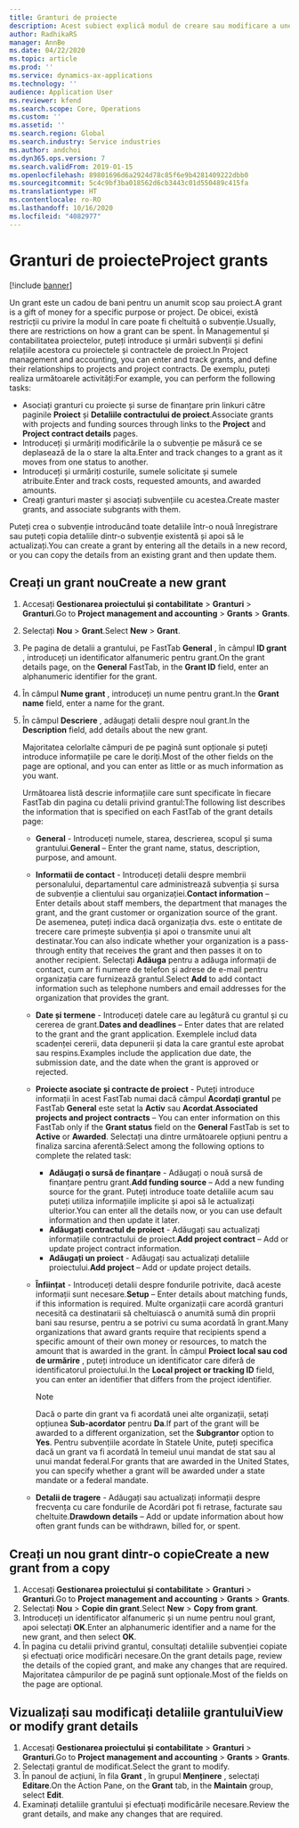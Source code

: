 ```yaml
---
title: Granturi de proiecte
description: Acest subiect explică modul de creare sau modificare a unei subvenții.
author: RadhikaRS
manager: AnnBe
ms.date: 04/22/2020
ms.topic: article
ms.prod: ''
ms.service: dynamics-ax-applications
ms.technology: ''
audience: Application User
ms.reviewer: kfend
ms.search.scope: Core, Operations
ms.custom: ''
ms.assetid: ''
ms.search.region: Global
ms.search.industry: Service industries
ms.author: andchoi
ms.dyn365.ops.version: 7
ms.search.validFrom: 2019-01-15
ms.openlocfilehash: 89801696d6a2924d78c85f6e9b4281409222dbb0
ms.sourcegitcommit: 5c4c9bf3ba018562d6cb3443c01d550489c415fa
ms.translationtype: HT
ms.contentlocale: ro-RO
ms.lasthandoff: 10/16/2020
ms.locfileid: "4082977"
---
```

# <a name="project-grants"></a><span data-ttu-id="2a2a2-103">Granturi de proiecte</span><span class="sxs-lookup"><span data-stu-id="2a2a2-103">Project grants</span></span>

[!include [banner](../includes/banner.md)]

<span data-ttu-id="2a2a2-104">Un grant este un cadou de bani pentru un anumit scop sau proiect.</span><span class="sxs-lookup"><span data-stu-id="2a2a2-104">A grant is a gift of money for a specific purpose or project.</span></span> <span data-ttu-id="2a2a2-105">De obicei, există restricții cu privire la modul în care poate fi cheltuită o subvenție.</span><span class="sxs-lookup"><span data-stu-id="2a2a2-105">Usually, there are restrictions on how a grant can be spent.</span></span> <span data-ttu-id="2a2a2-106">În Managementul și contabilitatea proiectelor, puteți introduce și urmări subvenții și defini relațiile acestora cu proiectele și contractele de proiect.</span><span class="sxs-lookup"><span data-stu-id="2a2a2-106">In Project management and accounting, you can enter and track grants, and define their relationships to projects and project contracts.</span></span> <span data-ttu-id="2a2a2-107">De exemplu, puteți realiza următoarele activități:</span><span class="sxs-lookup"><span data-stu-id="2a2a2-107">For example, you can perform the following tasks:</span></span>

- <span data-ttu-id="2a2a2-108">Asociați granturi cu proiecte și surse de finanțare prin linkuri către paginile **Proiect** și **Detaliile contractului de proiect**.</span><span class="sxs-lookup"><span data-stu-id="2a2a2-108">Associate grants with projects and funding sources through links to the **Project** and **Project contract details** pages.</span></span>
- <span data-ttu-id="2a2a2-109">Introduceți și urmăriți modificările la o subvenție pe măsură ce se deplasează de la o stare la alta.</span><span class="sxs-lookup"><span data-stu-id="2a2a2-109">Enter and track changes to a grant as it moves from one status to another.</span></span>
- <span data-ttu-id="2a2a2-110">Introduceți și urmăriți costurile, sumele solicitate și sumele atribuite.</span><span class="sxs-lookup"><span data-stu-id="2a2a2-110">Enter and track costs, requested amounts, and awarded amounts.</span></span>
- <span data-ttu-id="2a2a2-111">Creați granturi master și asociați subvențiile cu acestea.</span><span class="sxs-lookup"><span data-stu-id="2a2a2-111">Create master grants, and associate subgrants with them.</span></span>

<span data-ttu-id="2a2a2-112">Puteți crea o subvenție introducând toate detaliile într-o nouă înregistrare sau puteți copia detaliile dintr-o subvenție existentă și apoi să le actualizați.</span><span class="sxs-lookup"><span data-stu-id="2a2a2-112">You can create a grant by entering all the details in a new record, or you can copy the details from an existing grant and then update them.</span></span>

## <a name="create-a-new-grant"></a><span data-ttu-id="2a2a2-113">Creați un grant nou</span><span class="sxs-lookup"><span data-stu-id="2a2a2-113">Create a new grant</span></span>

1. <span data-ttu-id="2a2a2-114">Accesați **Gestionarea proiectului și contabilitate** \> **Granturi** \> **Granturi**.</span><span class="sxs-lookup"><span data-stu-id="2a2a2-114">Go to **Project management and accounting** \> **Grants** \> **Grants**.</span></span>
2. <span data-ttu-id="2a2a2-115">Selectați **Nou** \> **Grant**.</span><span class="sxs-lookup"><span data-stu-id="2a2a2-115">Select **New** \> **Grant**.</span></span>
3. <span data-ttu-id="2a2a2-116">Pe pagina de detalii a grantului, pe FastTab **General** , în câmpul **ID grant** , introduceți un identificator alfanumeric pentru grant.</span><span class="sxs-lookup"><span data-stu-id="2a2a2-116">On the grant details page, on the **General** FastTab, in the **Grant ID** field, enter an alphanumeric identifier for the grant.</span></span>
4. <span data-ttu-id="2a2a2-117">În câmpul **Nume grant** , introduceți un nume pentru grant.</span><span class="sxs-lookup"><span data-stu-id="2a2a2-117">In the **Grant name** field, enter a name for the grant.</span></span>
5. <span data-ttu-id="2a2a2-118">În câmpul **Descriere** , adăugați detalii despre noul grant.</span><span class="sxs-lookup"><span data-stu-id="2a2a2-118">In the **Description** field, add details about the new grant.</span></span>

    <span data-ttu-id="2a2a2-119">Majoritatea celorlalte câmpuri de pe pagină sunt opționale și puteți introduce informațiile pe care le doriți.</span><span class="sxs-lookup"><span data-stu-id="2a2a2-119">Most of the other fields on the page are optional, and you can enter as little or as much information as you want.</span></span>

    <span data-ttu-id="2a2a2-120">Următoarea listă descrie informațiile care sunt specificate în fiecare FastTab din pagina cu detalii privind grantul:</span><span class="sxs-lookup"><span data-stu-id="2a2a2-120">The following list describes the information that is specified on each FastTab of the grant details page:</span></span>

    - <span data-ttu-id="2a2a2-121">**General** - Introduceți numele, starea, descrierea, scopul și suma grantului.</span><span class="sxs-lookup"><span data-stu-id="2a2a2-121">**General** – Enter the grant name, status, description, purpose, and amount.</span></span>
    - <span data-ttu-id="2a2a2-122">**Informatii de contact** - Introduceți detalii despre membrii personalului, departamentul care administrează subvenția și sursa de subvenție a clientului sau organizației.</span><span class="sxs-lookup"><span data-stu-id="2a2a2-122">**Contact information** – Enter details about staff members, the department that manages the grant, and the grant customer or organization source of the grant.</span></span> <span data-ttu-id="2a2a2-123">De asemenea, puteți indica dacă organizația dvs. este o entitate de trecere care primește subvenția și apoi o transmite unui alt destinatar.</span><span class="sxs-lookup"><span data-stu-id="2a2a2-123">You can also indicate whether your organization is a pass-through entity that receives the grant and then passes it on to another recipient.</span></span> <span data-ttu-id="2a2a2-124">Selectați **Adăuga** pentru a adăuga informații de contact, cum ar fi numere de telefon și adrese de e-mail pentru organizația care furnizează grantul.</span><span class="sxs-lookup"><span data-stu-id="2a2a2-124">Select **Add** to add contact information such as telephone numbers and email addresses for the organization that provides the grant.</span></span>
    - <span data-ttu-id="2a2a2-125">**Date și termene** - Introduceți datele care au legătură cu grantul și cu cererea de grant.</span><span class="sxs-lookup"><span data-stu-id="2a2a2-125">**Dates and deadlines** – Enter dates that are related to the grant and the grant application.</span></span> <span data-ttu-id="2a2a2-126">Exemplele includ data scadenței cererii, data depunerii și data la care grantul este aprobat sau respins.</span><span class="sxs-lookup"><span data-stu-id="2a2a2-126">Examples include the application due date, the submission date, and the date when the grant is approved or rejected.</span></span>
    - <span data-ttu-id="2a2a2-127">**Proiecte asociate și contracte de proiect** - Puteți introduce informații în acest FastTab numai dacă câmpul **Acordați grantul** pe FastTab **General** este setat la **Activ** sau **Acordat**.</span><span class="sxs-lookup"><span data-stu-id="2a2a2-127">**Associated projects and project contracts** – You can enter information on this FastTab only if the **Grant status** field on the **General** FastTab is set to **Active** or **Awarded**.</span></span> <span data-ttu-id="2a2a2-128">Selectați una dintre următoarele opțiuni pentru a finaliza sarcina aferentă:</span><span class="sxs-lookup"><span data-stu-id="2a2a2-128">Select among the following options to complete the related task:</span></span>

        - <span data-ttu-id="2a2a2-129">**Adăugați o sursă de finanțare** - Adăugați o nouă sursă de finanțare pentru grant.</span><span class="sxs-lookup"><span data-stu-id="2a2a2-129">**Add funding source** – Add a new funding source for the grant.</span></span> <span data-ttu-id="2a2a2-130">Puteți introduce toate detaliile acum sau puteți utiliza informațiile implicite și apoi să le actualizați ulterior.</span><span class="sxs-lookup"><span data-stu-id="2a2a2-130">You can enter all the details now, or you can use default information and then update it later.</span></span>
        - <span data-ttu-id="2a2a2-131">**Adăugați contractul de proiect** - Adăugați sau actualizați informațiile contractului de proiect.</span><span class="sxs-lookup"><span data-stu-id="2a2a2-131">**Add project contract** – Add or update project contract information.</span></span>
        - <span data-ttu-id="2a2a2-132">**Adăugați un proiect** - Adăugați sau actualizați detaliile proiectului.</span><span class="sxs-lookup"><span data-stu-id="2a2a2-132">**Add project** – Add or update project details.</span></span>

    - <span data-ttu-id="2a2a2-133">**Înființat** - Introduceți detalii despre fondurile potrivite, dacă aceste informații sunt necesare.</span><span class="sxs-lookup"><span data-stu-id="2a2a2-133">**Setup** – Enter details about matching funds, if this information is required.</span></span> <span data-ttu-id="2a2a2-134">Multe organizații care acordă granturi necesită ca destinatarii să cheltuiască o anumită sumă din proprii bani sau resurse, pentru a se potrivi cu suma acordată în grant.</span><span class="sxs-lookup"><span data-stu-id="2a2a2-134">Many organizations that award grants require that recipients spend a specific amount of their own money or resources, to match the amount that is awarded in the grant.</span></span> <span data-ttu-id="2a2a2-135">În câmpul **Proiect local sau cod de urmărire** , puteți introduce un identificator care diferă de identificatorul proiectului.</span><span class="sxs-lookup"><span data-stu-id="2a2a2-135">In the **Local project or tracking ID** field, you can enter an identifier that differs from the project identifier.</span></span>

        > [!NOTE]
        > <span data-ttu-id="2a2a2-136">Dacă o parte din grant va fi acordată unei alte organizații, setați opțiunea **Sub-acordator** pentru **Da**.</span><span class="sxs-lookup"><span data-stu-id="2a2a2-136">If part of the grant will be awarded to a different organization, set the **Subgrantor** option to **Yes**.</span></span> <span data-ttu-id="2a2a2-137">Pentru subvențiile acordate în Statele Unite, puteți specifica dacă un grant va fi acordată în temeiul unui mandat de stat sau al unui mandat federal.</span><span class="sxs-lookup"><span data-stu-id="2a2a2-137">For grants that are awarded in the United States, you can specify whether a grant will be awarded under a state mandate or a federal mandate.</span></span>

    - <span data-ttu-id="2a2a2-138">**Detalii de tragere** - Adăugați sau actualizați informații despre frecvența cu care fondurile de Acordări pot fi retrase, facturate sau cheltuite.</span><span class="sxs-lookup"><span data-stu-id="2a2a2-138">**Drawdown details** – Add or update information about how often grant funds can be withdrawn, billed for, or spent.</span></span>

## <a name="create-a-new-grant-from-a-copy"></a><span data-ttu-id="2a2a2-139">Creați un nou grant dintr-o copie</span><span class="sxs-lookup"><span data-stu-id="2a2a2-139">Create a new grant from a copy</span></span>

1. <span data-ttu-id="2a2a2-140">Accesați **Gestionarea proiectului și contabilitate** \> **Granturi** \> **Granturi**.</span><span class="sxs-lookup"><span data-stu-id="2a2a2-140">Go to **Project management and accounting** \> **Grants** \> **Grants**.</span></span>
2. <span data-ttu-id="2a2a2-141">Selectați **Nou** \> **Copie din grant**.</span><span class="sxs-lookup"><span data-stu-id="2a2a2-141">Select **New** \> **Copy from grant**.</span></span>
3. <span data-ttu-id="2a2a2-142">Introduceți un identificator alfanumeric și un nume pentru noul grant, apoi selectați **OK**.</span><span class="sxs-lookup"><span data-stu-id="2a2a2-142">Enter an alphanumeric identifier and a name for the new grant, and then select **OK**.</span></span>
4. <span data-ttu-id="2a2a2-143">În pagina cu detalii privind grantul, consultați detaliile subvenției copiate și efectuați orice modificări necesare.</span><span class="sxs-lookup"><span data-stu-id="2a2a2-143">On the grant details page, review the details of the copied grant, and make any changes that are required.</span></span> <span data-ttu-id="2a2a2-144">Majoritatea câmpurilor de pe pagină sunt opționale.</span><span class="sxs-lookup"><span data-stu-id="2a2a2-144">Most of the fields on the page are optional.</span></span>

## <a name="view-or-modify-grant-details"></a><span data-ttu-id="2a2a2-145">Vizualizați sau modificați detaliile grantului</span><span class="sxs-lookup"><span data-stu-id="2a2a2-145">View or modify grant details</span></span>

1. <span data-ttu-id="2a2a2-146">Accesați **Gestionarea proiectului și contabilitate** \> **Granturi** \> **Granturi**.</span><span class="sxs-lookup"><span data-stu-id="2a2a2-146">Go to **Project management and accounting** \> **Grants** \> **Grants**.</span></span>
2. <span data-ttu-id="2a2a2-147">Selectați grantul de modificat.</span><span class="sxs-lookup"><span data-stu-id="2a2a2-147">Select the grant to modify.</span></span>
3. <span data-ttu-id="2a2a2-148">În panoul de acțiuni, în fila **Grant** , în grupul **Menținere** , selectați **Editare**.</span><span class="sxs-lookup"><span data-stu-id="2a2a2-148">On the Action Pane, on the **Grant** tab, in the **Maintain** group, select **Edit**.</span></span>
4. <span data-ttu-id="2a2a2-149">Examinați detaliile grantului și efectuați modificările necesare.</span><span class="sxs-lookup"><span data-stu-id="2a2a2-149">Review the grant details, and make any changes that are required.</span></span>
